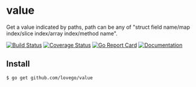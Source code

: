 # value
Get a value indicated by paths, path can be any of "struct field name/map index/slice index/array index/method name".

[![Build Status](https://github.com/lovego/value/actions/workflows/go.yml/badge.svg)](https://github.com/lovego/value/actions/workflows/go.yml)
[![Coverage Status](https://coveralls.io/repos/github/lovego/value/badge.svg?branch=master)](https://coveralls.io/github/lovego/value)
[![Go Report Card](https://goreportcard.com/badge/github.com/lovego/value?v0.0.3)](https://goreportcard.com/report/github.com/lovego/value)
[![Documentation](https://pkg.go.dev/badge/github.com/lovego/value)](https://pkg.go.dev/github.com/lovego/value@v0.0.6)

## Install
`$ go get github.com/lovego/value`


